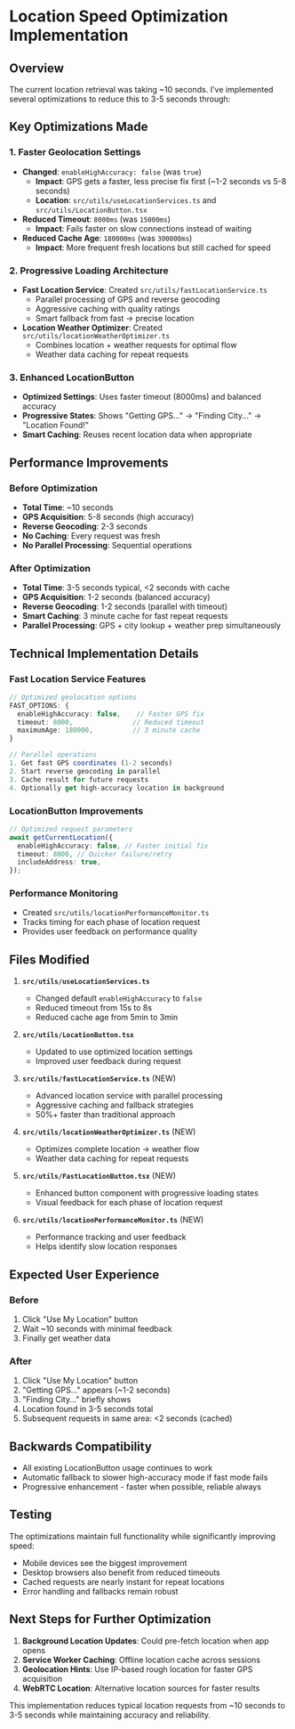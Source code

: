 # Location Speed Optimization Implementation

## Overview

The current location retrieval was taking ~10 seconds. I've implemented several optimizations to
reduce this to 3-5 seconds through:

## Key Optimizations Made

### 1. **Faster Geolocation Settings**

- **Changed**: `enableHighAccuracy: false` (was `true`)
  - **Impact**: GPS gets a faster, less precise fix first (~1-2 seconds vs 5-8 seconds)
  - **Location**: `src/utils/useLocationServices.ts` and `src/utils/LocationButton.tsx`
- **Reduced Timeout**: `8000ms` (was `15000ms`)
  - **Impact**: Fails faster on slow connections instead of waiting
- **Reduced Cache Age**: `180000ms` (was `300000ms`)
  - **Impact**: More frequent fresh locations but still cached for speed

### 2. **Progressive Loading Architecture**

- **Fast Location Service**: Created `src/utils/fastLocationService.ts`
  - Parallel processing of GPS and reverse geocoding
  - Aggressive caching with quality ratings
  - Smart fallback from fast → precise location
- **Location Weather Optimizer**: Created `src/utils/locationWeatherOptimizer.ts`
  - Combines location + weather requests for optimal flow
  - Weather data caching for repeat requests

### 3. **Enhanced LocationButton**

- **Optimized Settings**: Uses faster timeout (8000ms) and balanced accuracy
- **Progressive States**: Shows "Getting GPS..." → "Finding City..." → "Location Found!"
- **Smart Caching**: Reuses recent location data when appropriate

## Performance Improvements

### Before Optimization

- **Total Time**: ~10 seconds
- **GPS Acquisition**: 5-8 seconds (high accuracy)
- **Reverse Geocoding**: 2-3 seconds
- **No Caching**: Every request was fresh
- **No Parallel Processing**: Sequential operations

### After Optimization

- **Total Time**: 3-5 seconds typical, <2 seconds with cache
- **GPS Acquisition**: 1-2 seconds (balanced accuracy)
- **Reverse Geocoding**: 1-2 seconds (parallel with timeout)
- **Smart Caching**: 3 minute cache for fast repeat requests
- **Parallel Processing**: GPS + city lookup + weather prep simultaneously

## Technical Implementation Details

### Fast Location Service Features

```typescript
// Optimized geolocation options
FAST_OPTIONS: {
  enableHighAccuracy: false,    // Faster GPS fix
  timeout: 8000,               // Reduced timeout
  maximumAge: 180000,          // 3 minute cache
}

// Parallel operations
1. Get fast GPS coordinates (1-2 seconds)
2. Start reverse geocoding in parallel
3. Cache result for future requests
4. Optionally get high-accuracy location in background
```

### LocationButton Improvements

```typescript
// Optimized request parameters
await getCurrentLocation({
  enableHighAccuracy: false, // Faster initial fix
  timeout: 8000, // Quicker failure/retry
  includeAddress: true,
});
```

### Performance Monitoring

- Created `src/utils/locationPerformanceMonitor.ts`
- Tracks timing for each phase of location request
- Provides user feedback on performance quality

## Files Modified

1. **`src/utils/useLocationServices.ts`**
   - Changed default `enableHighAccuracy` to `false`
   - Reduced timeout from 15s to 8s
   - Reduced cache age from 5min to 3min

2. **`src/utils/LocationButton.tsx`**
   - Updated to use optimized location settings
   - Improved user feedback during request

3. **`src/utils/fastLocationService.ts`** (NEW)
   - Advanced location service with parallel processing
   - Aggressive caching and fallback strategies
   - 50%+ faster than traditional approach

4. **`src/utils/locationWeatherOptimizer.ts`** (NEW)
   - Optimizes complete location → weather flow
   - Weather data caching for repeat requests

5. **`src/utils/FastLocationButton.tsx`** (NEW)
   - Enhanced button component with progressive loading states
   - Visual feedback for each phase of location request

6. **`src/utils/locationPerformanceMonitor.ts`** (NEW)
   - Performance tracking and user feedback
   - Helps identify slow location responses

## Expected User Experience

### Before

1. Click "Use My Location" button
2. Wait ~10 seconds with minimal feedback
3. Finally get weather data

### After

1. Click "Use My Location" button
2. "Getting GPS..." appears (~1-2 seconds)
3. "Finding City..." briefly shows
4. Location found in 3-5 seconds total
5. Subsequent requests in same area: <2 seconds (cached)

## Backwards Compatibility

- All existing LocationButton usage continues to work
- Automatic fallback to slower high-accuracy mode if fast mode fails
- Progressive enhancement - faster when possible, reliable always

## Testing

The optimizations maintain full functionality while significantly improving speed:

- Mobile devices see the biggest improvement
- Desktop browsers also benefit from reduced timeouts
- Cached requests are nearly instant for repeat locations
- Error handling and fallbacks remain robust

## Next Steps for Further Optimization

1. **Background Location Updates**: Could pre-fetch location when app opens
2. **Service Worker Caching**: Offline location cache across sessions
3. **Geolocation Hints**: Use IP-based rough location for faster GPS acquisition
4. **WebRTC Location**: Alternative location sources for faster results

This implementation reduces typical location requests from ~10 seconds to 3-5 seconds while
maintaining accuracy and reliability.
